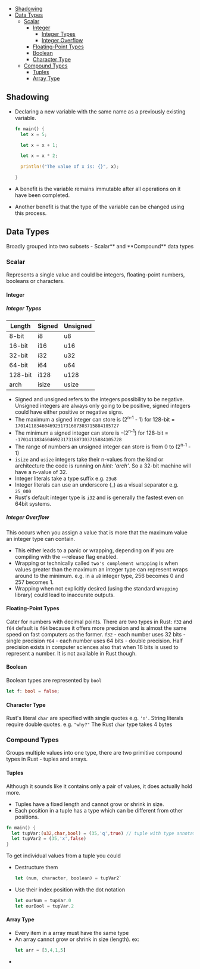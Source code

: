 - [Shadowing](#shadowing)
- [Data Types](#data-types)
  - [Scalar](#scalar)
    - [Integer](#integer)
      - [Integer Types](#integer-types)
      - [Integer Overflow](#integer-overflow)
    - [Floating-Point Types](#floating-point-types)
    - [Boolean](#boolean)
    - [Character Type](#character-type)
  - [Compound Types](#compound-types)
    - [Tuples](#tuples)
    - [Array Type](#array-type)

## Shadowing

- Declaring a new variable with the same name as a previously existing variable.

  ```Rust
  fn main() {
    let x = 5;

    let x = x + 1;

    let x = x * 2;

    println!("The value of x is: {}", x);

  }
  ```

- A benefit is the variable remains immutable after all operations on it have been completed.
- Another benefit is that the type of the variable can be changed using this process.

## Data Types

Broadly grouped into two subsets - Scalar** and **Compound\*\* data types

### Scalar

Represents a single value and could be integers, floating-point numbers, booleans or characters.

#### Integer

##### Integer Types

| Length  | Signed | Unsigned |
| ------- | ------ | -------- |
| 8-bit   | i8     | u8       |
| 16-bit  | i16    | u16      |
| 32-bit  | i32    | u32      |
| 64-bit  | i64    | u64      |
| 128-bit | i128   | u128     |
| arch    | isize  | usize    |

- Signed and unsigned refers to the integers possibility to be negative. Unsigned integers are always only going to be positive, signed integers could have either positive or negative signs.
- The maximum a signed integer can store is (2<sup>n-1</sup> - 1) for 128-bit = `170141183460469231731687303715884105727`
- The minimum a signed integer can store is -(2<sup>n-1</sup>) for 128-bit = `-170141183460469231731687303715884105728`
- The range of numbers an unsigned integer can store is from 0 to (2<sup>n-1</sup> - 1)
- `isize` and `usize` integers take their n-values from the kind or architecture the code is running on _hint: 'arch'_. So a 32-bit machine will have a n-value of 32.
- Integer literals take a type suffix e.g. `23u8`
- Integer literals can use an underscore (\_) as a visual separator e.g. `25_000`
- Rust's default integer type is `i32` and is generally the fastest even on 64bit systems.

##### Integer Overflow

This occurs when you assign a value that is more that the maximum value an integer type can contain.

- This either leads to a panic or wrapping, depending on if you are compiling with the --release flag enabled.
- Wrapping or technically called `two's complement wrapping` is when values greater than the maximum an integer type can represent wraps around to the minimum. e.g. in a `u8` integer type, 256 becomes 0 and 257 becomes 1.
- Wrapping when not explicitly desired (using the standard `Wrapping` library) could lead to inaccurate outputs.

#### Floating-Point Types

Cater for numbers with decimal points. There are two types in Rust: `f32` and `f64` default is `f64` because it offers more precision and is almost the same speed on fast computers as the former.
`f32` - each number uses 32 bits - single precision
`f64` - each number uses 64 bits - double precision.
Half precision exists in computer sciences also that when 16 bits is used to represent a number. It is not available in Rust though.

#### Boolean

Boolean types are represented by `bool`

```Rust
let f: bool = false;
```

#### Character Type

Rust's literal `char` are specified with single quotes e.g. `'n'`. String literals require double quotes. e.g. `"why?"`
The Rust `char` type takes 4 bytes

### Compound Types

Groups multiple values into one type, there are two primitive compound types in Rust - tuples and arrays.

#### Tuples

Although it sounds like it contains only a pair of values, it does actually hold more.

- Tuples have a fixed length and cannot grow or shrink in size.
- Each position in a tuple has a type which can be different from other positions.

```Rust
fn main() {
  let tupVar:(u32,char,bool) = (35,'q',true) // tuple with type annotation
  let tupVar2 = (35,'x',false)
}
```

To get individual values from a tuple you could

- Destructure them
  ```Rust
  let (num, character, boolean) = tupVar2`
  ```
- Use their index position with the dot notation

  ```Rust
  let ourNum = tupVar.0
  let ourBool = tupVar.2
  ```

#### Array Type

- Every item in a array must have the same type
- An array cannot grow or shrink in size (length).
  ex:
  ```Rust
  let arr = [3,4,1,5]
  ```
-
